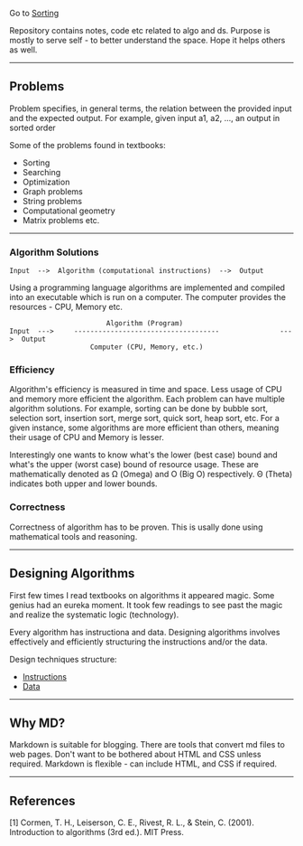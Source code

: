 Go to [Sorting](sorting/docs/README.md)

Repository contains notes, code etc related to algo and ds. Purpose is mostly to serve self - to better understand the space. Hope it helps others as well.

--- 
## Problems

Problem specifies, in general terms, the relation between the provided input and the expected output. For example, given input a1, a2, ..., an output in sorted order 

Some of the problems found in textbooks:
- Sorting
- Searching
- Optimization
- Graph problems
- String problems
- Computational geometry
- Matrix problems
etc.

--- 
### Algorithm Solutions

    Input  -->  Algorithm (computational instructions)  -->  Output

Using a programming language algorithms are implemented and compiled into an executable which is run on a computer. The computer provides the resources - CPU, Memory etc.

                            Algorithm (Program)
    Input  --->     ------------------------------------               --->  Output
                        Computer (CPU, Memory, etc.)


### Efficiency
Algorithm's efficiency is measured in time and space. Less usage of CPU  and memory more efficient the algorithm. Each problem can have multiple algorithm solutions. For example, sorting can be done by bubble sort, selection sort, insertion sort, merge sort, quick sort, heap sort, etc. For a given instance, some algorithms are more efficient than others, meaning their usage of CPU and Memory is lesser.

Interestingly one wants to know what's the lower (best case) bound and what's the upper (worst case) bound of resource usage. These are mathematically denoted as Ω (Omega) and O (Big O) respectively. Θ (Theta) indicates both upper and lower bounds.

### Correctness
Correctness of algorithm has to be proven. This is usally done using mathematical tools and reasoning.

---

## Designing Algorithms
First few times I read textbooks on algorithms it appeared magic. Some genius had an eureka moment. It took few readings to see past the magic and realize the systematic logic (technology). 

Every algorithm has instructiona and data. Designing algorithms involves effectively and efficiently structuring the instructions and/or the data.

Design techniques structure: 
+ [Instructions](techniques/DesignTechniques.md)
+ [Data](ds/README.md)

--- 

## Why MD?
Markdown is suitable for blogging. There are tools that convert md files to web pages.
Don't want to be bothered about HTML and CSS unless required.
Markdown is flexible - can include HTML, and CSS if required.

--- 

## References
[1] Cormen, T. H., Leiserson, C. E., Rivest, R. L., & Stein, C. (2001). Introduction to algorithms (3rd ed.). MIT Press.
